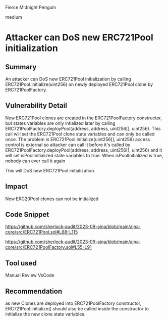Fierce Midnight Penguin

medium

# Attacker can DoS new ERC721Pool initialization
## Summary
An attacker can DoS new ERC721Pool initialization by calling ERC721Pool.initialize(uint256) on newly deployed ERC721Pool clone by ERC721PoolFactory.

## Vulnerability Detail
New ERC721Pool clones are created in the ERC721PoolFactory constructor, but states variables are only intialized later by calling ERC721PoolFactory.deployPool(address, address, uint256[], uint256). This call will set the ERC721Pool clone state variables and can only be called once.
The problem is ERC721Pool.initialize(uint256[], uint256) access control is external so attacker can call it before it's called by ERC721PoolFactory.deployPool(address, address, uint256[], uint256) and it will set isPoolInitialized state variables to true.
When isPoolInitialized is true, nobody can ever call it again

This will DoS new ERC721Pool initialization.

## Impact
New ERC20Pool clones can not be initialized

## Code Snippet
https://github.com/sherlock-audit/2023-09-ajna/blob/main/ajna-core/src/ERC721Pool.sol#L88-L115

https://github.com/sherlock-audit/2023-09-ajna/blob/main/ajna-core/src/ERC721PoolFactory.sol#L55-L91

## Tool used

Manual Review
VsCode

## Recommendation
as new Clones are deployed into ERC721PoolFactory constructor, ERC721Pool.initialize() should also be called inside the constructor to initialize the new clone state variables.